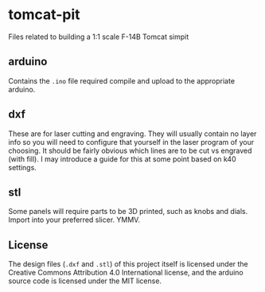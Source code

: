 # tomcat-pit
Files related to building a 1:1 scale F-14B Tomcat simpit

## arduino
Contains the `.ino` file required compile and upload to the appropriate arduino.

## dxf
These are for laser cutting and engraving. They will usually contain no layer info so you will need to configure that yourself in the laser program of your choosing. It should be fairly obvious which lines are to be cut vs engraved (with fill). I may introduce a guide for this at some point based on k40 settings.

## stl
Some panels will require parts to be 3D printed, such as knobs and dials. Import into your preferred slicer. YMMV.


## License
The design files (`.dxf` and `.stl`) of this project itself is licensed under the Creative Commons Attribution 4.0 International license, and the arduino source code is licensed under the MIT license.